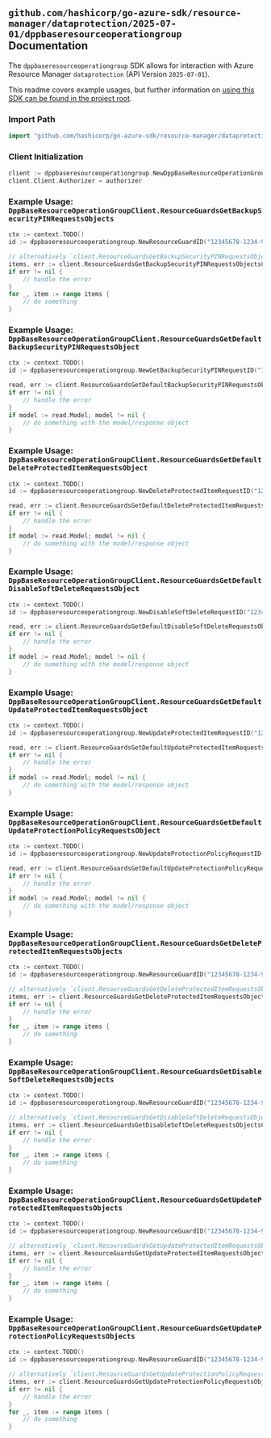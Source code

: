
## `github.com/hashicorp/go-azure-sdk/resource-manager/dataprotection/2025-07-01/dppbaseresourceoperationgroup` Documentation

The `dppbaseresourceoperationgroup` SDK allows for interaction with Azure Resource Manager `dataprotection` (API Version `2025-07-01`).

This readme covers example usages, but further information on [using this SDK can be found in the project root](https://github.com/hashicorp/go-azure-sdk/tree/main/docs).

### Import Path

```go
import "github.com/hashicorp/go-azure-sdk/resource-manager/dataprotection/2025-07-01/dppbaseresourceoperationgroup"
```


### Client Initialization

```go
client := dppbaseresourceoperationgroup.NewDppBaseResourceOperationGroupClientWithBaseURI("https://management.azure.com")
client.Client.Authorizer = authorizer
```


### Example Usage: `DppBaseResourceOperationGroupClient.ResourceGuardsGetBackupSecurityPINRequestsObjects`

```go
ctx := context.TODO()
id := dppbaseresourceoperationgroup.NewResourceGuardID("12345678-1234-9876-4563-123456789012", "example-resource-group", "resourceGuardName")

// alternatively `client.ResourceGuardsGetBackupSecurityPINRequestsObjects(ctx, id)` can be used to do batched pagination
items, err := client.ResourceGuardsGetBackupSecurityPINRequestsObjectsComplete(ctx, id)
if err != nil {
	// handle the error
}
for _, item := range items {
	// do something
}
```


### Example Usage: `DppBaseResourceOperationGroupClient.ResourceGuardsGetDefaultBackupSecurityPINRequestsObject`

```go
ctx := context.TODO()
id := dppbaseresourceoperationgroup.NewGetBackupSecurityPINRequestID("12345678-1234-9876-4563-123456789012", "example-resource-group", "resourceGuardName", "getBackupSecurityPINRequestName")

read, err := client.ResourceGuardsGetDefaultBackupSecurityPINRequestsObject(ctx, id)
if err != nil {
	// handle the error
}
if model := read.Model; model != nil {
	// do something with the model/response object
}
```


### Example Usage: `DppBaseResourceOperationGroupClient.ResourceGuardsGetDefaultDeleteProtectedItemRequestsObject`

```go
ctx := context.TODO()
id := dppbaseresourceoperationgroup.NewDeleteProtectedItemRequestID("12345678-1234-9876-4563-123456789012", "example-resource-group", "resourceGuardName", "deleteProtectedItemRequestName")

read, err := client.ResourceGuardsGetDefaultDeleteProtectedItemRequestsObject(ctx, id)
if err != nil {
	// handle the error
}
if model := read.Model; model != nil {
	// do something with the model/response object
}
```


### Example Usage: `DppBaseResourceOperationGroupClient.ResourceGuardsGetDefaultDisableSoftDeleteRequestsObject`

```go
ctx := context.TODO()
id := dppbaseresourceoperationgroup.NewDisableSoftDeleteRequestID("12345678-1234-9876-4563-123456789012", "example-resource-group", "resourceGuardName", "disableSoftDeleteRequestName")

read, err := client.ResourceGuardsGetDefaultDisableSoftDeleteRequestsObject(ctx, id)
if err != nil {
	// handle the error
}
if model := read.Model; model != nil {
	// do something with the model/response object
}
```


### Example Usage: `DppBaseResourceOperationGroupClient.ResourceGuardsGetDefaultUpdateProtectedItemRequestsObject`

```go
ctx := context.TODO()
id := dppbaseresourceoperationgroup.NewUpdateProtectedItemRequestID("12345678-1234-9876-4563-123456789012", "example-resource-group", "resourceGuardName", "updateProtectedItemRequestName")

read, err := client.ResourceGuardsGetDefaultUpdateProtectedItemRequestsObject(ctx, id)
if err != nil {
	// handle the error
}
if model := read.Model; model != nil {
	// do something with the model/response object
}
```


### Example Usage: `DppBaseResourceOperationGroupClient.ResourceGuardsGetDefaultUpdateProtectionPolicyRequestsObject`

```go
ctx := context.TODO()
id := dppbaseresourceoperationgroup.NewUpdateProtectionPolicyRequestID("12345678-1234-9876-4563-123456789012", "example-resource-group", "resourceGuardName", "updateProtectionPolicyRequestName")

read, err := client.ResourceGuardsGetDefaultUpdateProtectionPolicyRequestsObject(ctx, id)
if err != nil {
	// handle the error
}
if model := read.Model; model != nil {
	// do something with the model/response object
}
```


### Example Usage: `DppBaseResourceOperationGroupClient.ResourceGuardsGetDeleteProtectedItemRequestsObjects`

```go
ctx := context.TODO()
id := dppbaseresourceoperationgroup.NewResourceGuardID("12345678-1234-9876-4563-123456789012", "example-resource-group", "resourceGuardName")

// alternatively `client.ResourceGuardsGetDeleteProtectedItemRequestsObjects(ctx, id)` can be used to do batched pagination
items, err := client.ResourceGuardsGetDeleteProtectedItemRequestsObjectsComplete(ctx, id)
if err != nil {
	// handle the error
}
for _, item := range items {
	// do something
}
```


### Example Usage: `DppBaseResourceOperationGroupClient.ResourceGuardsGetDisableSoftDeleteRequestsObjects`

```go
ctx := context.TODO()
id := dppbaseresourceoperationgroup.NewResourceGuardID("12345678-1234-9876-4563-123456789012", "example-resource-group", "resourceGuardName")

// alternatively `client.ResourceGuardsGetDisableSoftDeleteRequestsObjects(ctx, id)` can be used to do batched pagination
items, err := client.ResourceGuardsGetDisableSoftDeleteRequestsObjectsComplete(ctx, id)
if err != nil {
	// handle the error
}
for _, item := range items {
	// do something
}
```


### Example Usage: `DppBaseResourceOperationGroupClient.ResourceGuardsGetUpdateProtectedItemRequestsObjects`

```go
ctx := context.TODO()
id := dppbaseresourceoperationgroup.NewResourceGuardID("12345678-1234-9876-4563-123456789012", "example-resource-group", "resourceGuardName")

// alternatively `client.ResourceGuardsGetUpdateProtectedItemRequestsObjects(ctx, id)` can be used to do batched pagination
items, err := client.ResourceGuardsGetUpdateProtectedItemRequestsObjectsComplete(ctx, id)
if err != nil {
	// handle the error
}
for _, item := range items {
	// do something
}
```


### Example Usage: `DppBaseResourceOperationGroupClient.ResourceGuardsGetUpdateProtectionPolicyRequestsObjects`

```go
ctx := context.TODO()
id := dppbaseresourceoperationgroup.NewResourceGuardID("12345678-1234-9876-4563-123456789012", "example-resource-group", "resourceGuardName")

// alternatively `client.ResourceGuardsGetUpdateProtectionPolicyRequestsObjects(ctx, id)` can be used to do batched pagination
items, err := client.ResourceGuardsGetUpdateProtectionPolicyRequestsObjectsComplete(ctx, id)
if err != nil {
	// handle the error
}
for _, item := range items {
	// do something
}
```
